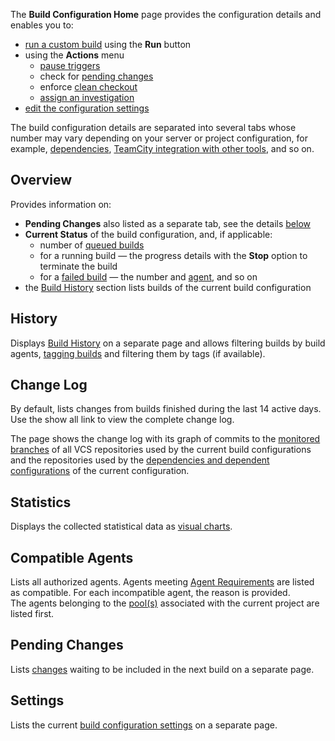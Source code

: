 [//]: # (title: Viewing Build Configuration Details)
[//]: # (auxiliary-id: Viewing Build Configuration Details)

The __Build Configuration Home__ page provides the configuration details and enables you to:
	
* [run a custom build](triggering-a-custom-build.md) using the __Run__ button
* using the __Actions__ menu			
  * [pause triggers](build-configuration.md#Build+Configuration+State)		
  * check for [pending changes](change-state.md)		
  * enforce [clean checkout](clean-checkout.md)		
  * [assign an investigation](investigating-and-muting-build-failures.md)
* [edit the configuration settings](creating-and-editing-build-configurations.md#Configuring+Settings)

The build configuration details are separated into several tabs whose number may vary depending on your server or project configuration, for example, [dependencies](dependent-build.md), [TeamCity integration with other tools](integrating-teamcity-with-other-tools.md), and so on. 

## Overview

Provides information on:
	
* __Pending Changes__ also listed as a separate tab, see the details [below](#Pending+Changes)	
* __Current Status__ of the build configuration, and, if applicable:			
  * number of [queued builds](build-queue.md)		
  * for a running build — the progress details with the __Stop__ option to terminate the build		
  * for a [failed build](build-state.md) — the number and [agent](build-agent.md), and so on	
* the [Build History](build-history.md) section lists builds of the current build configuration

## History

Displays [Build History](build-history.md) on a separate page and allows filtering builds by build agents, [tagging builds](build-tag.md) and filtering them by tags (if available).

## Change Log

By default, lists changes from builds finished during the last 14 active days. Use the show all link to view the complete change log.

The page shows the change log with its graph of commits to the [monitored branches](working-with-feature-branches.md#Changes) of all VCS repositories used by the current build configurations and the repositories used by the [dependencies and dependent configurations](dependent-build.md) of the current configuration.

## Statistics

Displays the collected statistical data as [visual charts](statistic-charts.md#Build+Configuration+Statistics).

## Compatible Agents

Lists all authorized agents. Agents meeting [Agent Requirements](agent-requirements.md) are listed as compatible. For each incompatible agent, the reason is provided.   
The agents belonging to the [pool(s)](configuring-agent-pools.md) associated with the current project are listed first. 

## Pending Changes

Lists [changes](change-state.md) waiting to be included in the next build on a separate page.

## Settings

Lists the current [build configuration settings](creating-and-editing-build-configurations.md#Configuring+Settings) on a separate page.